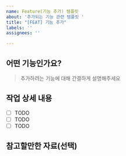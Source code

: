 ```yaml
---
name: Feature(기능 추가) 템플릿
about: '추가되는 기능 관련 템플릿 '
title: "[FEAT] 기능 추가"
labels: ''
assignees: ''

---
```


## 어떤 기능인가요?

> 추가하려는 기능에 대해 간결하게 설명해주세요

## 작업 상세 내용

- [ ] TODO
- [ ] TODO
- [ ] TODO

## 참고할만한 자료(선택)

